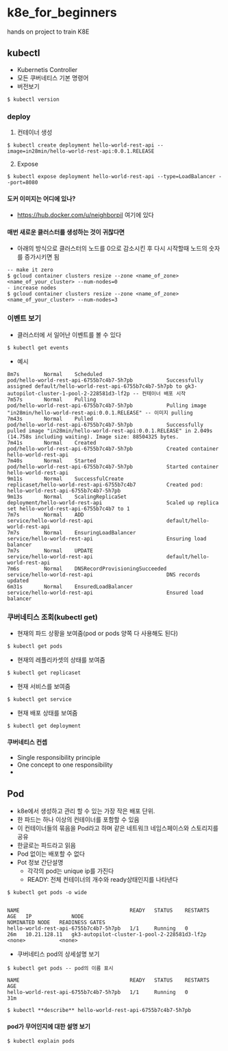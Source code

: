 # k8e_for_beginners
hands on project to train K8E


## kubectl
- Kubernetis Controller
- 모든 쿠버네티스 기본 명령어
- 버전보기
```
$ kubectl version
```

### deploy
1. 컨테이너 생성
```
$ kubectl create deployment hello-world-rest-api --image=in28min/hello-world-rest-api:0.0.1.RELEASE
```

2. Expose
```
$ kubectl expose deployment hello-world-rest-api --type=LoadBalancer --port=8080
```
   


#### 도커 이미지는 어디에 있나?
- https://hub.docker.com/u/neighborpil 여기에 있다

#### 매번 새로운 클러스터를 생성하는 것이 귀찮다면
- 아래의 방식으로 클러스터의 노드를 0으로 감소시킨 후 다시 시작할때 노드의 숫자를 증가시키면 됨

```
-- make it zero
$ gcloud container clusters resize --zone <name_of_zone> <name_of_your_cluster> --num-nodes=0
- increase nodes
$ gcloud container clusters resize --zone <name_of_zone> <name_of_your_cluster> --num-nodes=3
```

### 이벤트 보기
- 클러스터에 서 일어난 이벤트를 볼 수 있다
```
$ kubectl get events
```

- 예시
```
8m7s        Normal    Scheduled                                pod/hello-world-rest-api-6755b7c4b7-5h7pb           Successfully assigned default/hello-world-rest-api-6755b7c4b7-5h7pb to gk3-autopilot-cluster-1-pool-2-228581d3-lf2p -- 컨테이너 배포 시작
7m57s       Normal    Pulling                                  pod/hello-world-rest-api-6755b7c4b7-5h7pb           Pulling image "in28min/hello-world-rest-api:0.0.1.RELEASE" -- 이미지 pulling
7m43s       Normal    Pulled                                   pod/hello-world-rest-api-6755b7c4b7-5h7pb           Successfully pulled image "in28min/hello-world-rest-api:0.0.1.RELEASE" in 2.049s (14.758s including waiting). Image size: 88504325 bytes.
7m41s       Normal    Created                                  pod/hello-world-rest-api-6755b7c4b7-5h7pb           Created container hello-world-rest-api
7m40s       Normal    Started                                  pod/hello-world-rest-api-6755b7c4b7-5h7pb           Started container hello-world-rest-api
9m11s       Normal    SuccessfulCreate                         replicaset/hello-world-rest-api-6755b7c4b7          Created pod: hello-world-rest-api-6755b7c4b7-5h7pb
9m13s       Normal    ScalingReplicaSet                        deployment/hello-world-rest-api                     Scaled up replica set hello-world-rest-api-6755b7c4b7 to 1
7m7s        Normal    ADD                                      service/hello-world-rest-api                        default/hello-world-rest-api
7m7s        Normal    EnsuringLoadBalancer                     service/hello-world-rest-api                        Ensuring load balancer
7m7s        Normal    UPDATE                                   service/hello-world-rest-api                        default/hello-world-rest-api
7m6s        Normal    DNSRecordProvisioningSucceeded           service/hello-world-rest-api                        DNS records updated
6m31s       Normal    EnsuredLoadBalancer                      service/hello-world-rest-api                        Ensured load balancer
```


### 쿠버네티스 조회(kubectl get)
- 현재의 파드 상황을 보여줌(pod or pods 양쪽 다 사용해도 된다)
```
$ kubectl get pods
```

- 현재의 레플리카셋의 상태를 보여줌
```
$ kubectl get replicaset
```

- 현재 서비스를 보여줌
```
$ kubectl get service
```

- 현재 배포 상태를 보여줌
```
$ kubectl get deployment
```

#### 쿠버네티스 컨셉
- Single responsibility principle
- One concept to one responsibility
- 


## Pod
- k8e에서 생성하고 관리 할 수 있는 가장 작은 배포 단위.
- 한 파드는 하나 이상의 컨테이너를 포함할 수 있음
- 이 컨테이너들의 묶음을 Pod라고 하며 같은 네트워크 네임스페이스와 스토리지를 공유
- 한글로는 파드라고 읽음
- Pod 없이는 배포할 수 없다
- Pot 정보 간단설명
    + 각각의 pod는 unique ip를 가진다
    + READY: 전체 컨테이너의 개수와 ready상태인지를 나타낸다
```
$ kubectl get pods -o wide


NAME                                    READY   STATUS    RESTARTS   AGE   IP             NODE                                           NOMINATED NODE   READINESS GATES
hello-world-rest-api-6755b7c4b7-5h7pb   1/1     Running   0          26m   10.21.128.11   gk3-autopilot-cluster-1-pool-2-228581d3-lf2p   <none>           <none>
```

- 쿠버네티스 pod의 상세설명 보기
```
$ kubectl get pods -- pod의 이름 표시

NAME                                    READY   STATUS    RESTARTS   AGE
hello-world-rest-api-6755b7c4b7-5h7pb   1/1     Running   0          31m

$ kubectl **describe** hello-world-rest-api-6755b7c4b7-5h7pb
```



#### pod가 무어인지에 대한 설명 보기
```
$ kubectl explain pods

```

